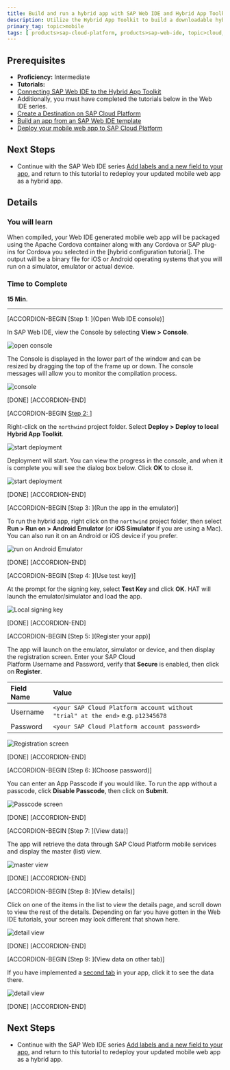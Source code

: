 ```yaml
---
title: Build and run a hybrid app with SAP Web IDE and Hybrid App Toolkit
description: Utilize the Hybrid App Toolkit to build a downloadable hybrid app and run it on a device or simulator
primary_tag: topic>mobile
tags: [ products>sap-cloud-platform, products>sap-web-ide, topic>cloud, topic>html5, topic>mobile, topic>sapui5, tutorial>intermediate ]
---
```

## Prerequisites  
- **Proficiency:** Intermediate
- **Tutorials:**
- [Connecting SAP Web IDE to the Hybrid App Toolkit](http://www.sap.com/developer/tutorials/hcpms-webide-hat-connection.html)
- Additionally, you must have completed the tutorials below in the Web IDE series.  
- [Create a Destination on SAP Cloud Platform](http://www.sap.com/developer/tutorials/hcp-create-destination.html)
- [Build an app from an SAP Web IDE template](http://www.sap.com/developer/tutorials/hcp-template-mobile-web-app.html)
- [Deploy your mobile web app to SAP Cloud Platform](http://www.sap.com/developer/tutorials/hcp-deploy-mobile-web-app.html)



## Next Steps
- Continue with the SAP Web IDE series [Add labels and a new field to your app](http://www.sap.com/developer/tutorials/hcp-webide-add-labels-field.html), and return to this tutorial to redeploy your updated mobile web app as a hybrid app.

## Details
### You will learn  
When compiled, your Web IDE generated mobile web app will be packaged using the Apache Cordova container along with any Cordova or SAP plug-ins for Cordova you selected in the [hybrid configuration tutorial]. The output will be a binary file for iOS or Android operating systems that you will run on a simulator, emulator or actual device.


### Time to Complete
**15 Min**.

---

[ACCORDION-BEGIN [Step 1: ](Open Web IDE console)]

In SAP Web IDE, view the Console by selecting **View > Console**.

![open console](https://raw.githubusercontent.com/SAPDocuments/Tutorials/master/tutorials/hcpms-webide-hybrid-build/1.png)

The Console is displayed in the lower part of the window and can be resized by dragging the top of the frame up or down. The console messages will allow you to monitor the compilation process.

![console](https://raw.githubusercontent.com/SAPDocuments/Tutorials/master/tutorials/hcpms-webide-hybrid-build/2.png)


[DONE]
[ACCORDION-END]

[ACCORDION-BEGIN [Step 2: ](Deploy)]

Right-click on the `northwind` project folder. Select **Deploy > Deploy to local Hybrid App Toolkit**.

![start deployment](https://raw.githubusercontent.com/SAPDocuments/Tutorials/master/tutorials/hcpms-webide-hybrid-build/3.png)

Deployment will start. You can view the progress in the console, and when it is complete you will see the dialog box below. Click **OK** to close it.

![start deployment](https://raw.githubusercontent.com/SAPDocuments/Tutorials/master/tutorials/hcpms-webide-hybrid-build/4.png)


[DONE]
[ACCORDION-END]

[ACCORDION-BEGIN [Step 3: ](Run the app in the emulator)]

To run the hybrid app, right click on the `northwind` project folder, then select **Run > Run on > Android Emulator** (or **iOS Simulator** if you are using a Mac). You can also run it on an Android or iOS device if you prefer.

![run on Android Emulator](https://raw.githubusercontent.com/SAPDocuments/Tutorials/master/tutorials/hcpms-webide-hybrid-build/5.png)


[DONE]
[ACCORDION-END]

[ACCORDION-BEGIN [Step 4: ](Use test key)]

At the prompt for the signing key, select **Test Key** and click **OK**.
HAT will launch the emulator/simulator and load the app.

![Local signing key](https://raw.githubusercontent.com/SAPDocuments/Tutorials/master/tutorials/hcpms-webide-hybrid-build/6.png)


[DONE]
[ACCORDION-END]

[ACCORDION-BEGIN [Step 5: ](Register your app)]

The app will launch on the emulator, simulator or device, and then display the registration screen. Enter your SAP Cloud Platform Username and Password, verify that **Secure** is enabled,  then click on **Register**.

Field Name         | Value
:----------------- | :-------------
Username           |  `<your SAP Cloud Platform account without "trial" at the end>` e.g. `p12345678`
Password           | `<your SAP Cloud Platform account password>`

![Registration screen](https://raw.githubusercontent.com/SAPDocuments/Tutorials/master/tutorials/hcpms-webide-hybrid-build/7.png)


[DONE]
[ACCORDION-END]

[ACCORDION-BEGIN [Step 6: ](Choose password)]

You can enter an App Passcode if you would like. To run the app without a passcode, click **Disable Passcode**, then click on **Submit**.

![Passcode screen](https://raw.githubusercontent.com/SAPDocuments/Tutorials/master/tutorials/hcpms-webide-hybrid-build/8.png)


[DONE]
[ACCORDION-END]

[ACCORDION-BEGIN [Step 7: ](View data)]

The app will retrieve the data through SAP Cloud Platform mobile services and display the master (list) view.

![master view](https://raw.githubusercontent.com/SAPDocuments/Tutorials/master/tutorials/hcpms-webide-hybrid-build/9.png)


[DONE]
[ACCORDION-END]

[ACCORDION-BEGIN [Step 8: ](View details)]

Click on one of the items in the list to view the details page, and scroll down to view the rest of the details. Depending on far you have gotten in the Web IDE tutorials, your screen may look different that shown here.

![detail view](https://raw.githubusercontent.com/SAPDocuments/Tutorials/master/tutorials/hcpms-webide-hybrid-build/10.png)


[DONE]
[ACCORDION-END]

[ACCORDION-BEGIN [Step 9: ](View data on other tab)]

If you have implemented a [second tab](http://www.sap.com/developer/tutorials/hcp-webide-add-tab.html) in your app, click it to see the data there.

![detail view](https://raw.githubusercontent.com/SAPDocuments/Tutorials/master/tutorials/hcpms-webide-hybrid-build/11.png)


[DONE]
[ACCORDION-END]


## Next Steps
- Continue with the SAP Web IDE series [Add labels and a new field to your app](http://www.sap.com/developer/tutorials/hcp-webide-add-labels-field.html), and return to this tutorial to redeploy your updated mobile web app as a hybrid app.
